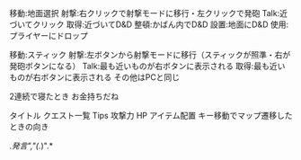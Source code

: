 
移動:地面選択
射撃:右クリックで射撃モードに移行・左クリックで発砲
Talk:近づいてクリック
取得:近づいてD&D
整頓:かばん内でD&D
設置:地面にD&D
使用:プライヤーにドロップ

移動:スティック
射撃:左ボタンから射撃モードに移行（スティックが照準・右が発砲ボタンになる）
Talk:最も近いものが右ボタンに表示される
取得:最も近いものが右ボタンに表示される
その他はPCと同じ

2連続で寝たとき
お金持ちだね

タイトル
クエスト一覧
Tips
攻撃力 HP
アイテム配置
キー移動でマップ遷移したときの向き

.*発言","(.*)".*
